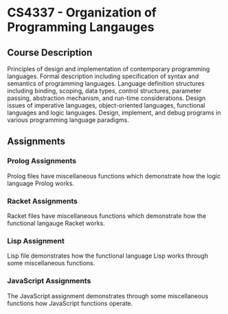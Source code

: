 # CS4337 - Organization of Programming Langauges
## Course Description
Principles of design and implementation of contemporary programming languages. Formal description including specification of syntax and semantics of programming languages. Language definition structures including binding, scoping, data types, control structures, parameter passing, abstraction mechanism, and run-time considerations. Design issues of imperative languages, object-oriented languages, functional languages and logic languages. Design, implement, and debug programs in various programming language paradigms.

## Assignments
### Prolog Assignments
Prolog files have miscellaneous functions which demonstrate how the logic language Prolog works.
### Racket Assignments
Racket files have miscellaneous functions which demonstrate how the functional langauge Racket works.
### Lisp Assignment
Lisp file demonstrates how the functional language Lisp works through some miscellaneous functions.
### JavaScript Assignments
The JavaScript assignment demonstrates through some miscellaneous functions how JavaScript functions operate.